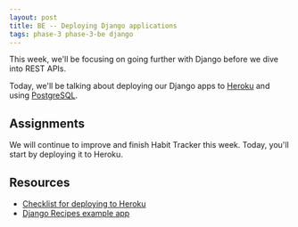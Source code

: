 ```yaml
---
layout: post
title: BE -- Deploying Django applications
tags: phase-3 phase-3-be django
---
```


This week, we'll be focusing on going further with Django before we dive into REST APIs.

Today, we'll be talking about deploying our Django apps to [Heroku](https://www.heroku.com/) and using [PostgreSQL](https://www.postgresql.org/).

## Assignments

We will continue to improve and finish Habit Tracker this week. Today, you'll start by deploying it to Heroku.

## Resources

- [Checklist for deploying to Heroku](https://github.com/momentumlearn/student-resources/blob/main/articles/deploy-django-to-heroku.md)
- [Django Recipes example app](https://github.com/momentum-team-4/example--django-recipes)


